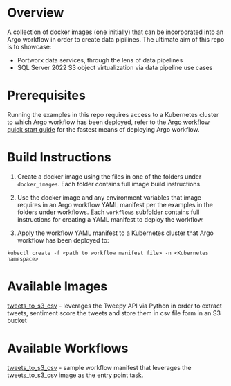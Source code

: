 # Overview

A collection of docker images (one initially) that can be incorporated into an Argo workflow in order to create data pipilines. The ultimate aim of this repo is to showcase:

- Portworx data services, through the lens of data pipelines
- SQL Server 2022 S3 object virtualization via data pipeline use cases 

# Prerequisites

Running the examples in this repo requires access to a Kubernetes cluster to which Argo workflow has been deployed, refer to the [Argo workflow quick start guide](https://argoproj.github.io/argo-workflows/quick-start/) for the fastest means of deploying Argo workflow.

# Build Instructions

1. Create a docker image using the files in one of the folders under ```docker_images```. Each folder contains full image build instructions. 

2. Use the docker image and any environment variables that image requires in an Argo workflow YAML manifest per the examples in the folders under workflows. Each ```workflows``` subfolder contains full instructions for creating a YAML manifest to deploy the workflow. 

3. Apply the workflow YAML manifest to a Kubernetes cluster that Argo workflow has been deployed to:

```
kubectl create -f <path to workflow manifest file> -n <Kubernetes namespace>
```
# Available Images

[tweets_to_s3_csv](https://github.com/chrisadkin/Argo-Data-Pipeline-Gallery/blob/main/docker_images/tweets_to_s3_csv/README.md) - leverages the Tweepy API via Python in order to extract tweets, sentiment score the tweets and store them in csv file form in an S3 bucket

# Available Workflows

[tweets_to_s3_csv](https://github.com/chrisadkin/Argo-Data-Pipeline-Gallery/tree/main/workflows/tweets_to_s3_csv) - sample workflow manifest that leverages the tweets_to_s3_csv image as the entry point task.

